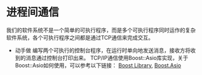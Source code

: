 # 进程间通信

我们的软件系统不是一个简单的可执行程序，而是多个可执行程序同时运作的复杂软件系统，各个可执行程序之间都是通过TCP通信来完成交互。

+ 动手做
编写两个可执行的控制台程序，在运行时单向地发送消息，接收方将收到的消息通过控制台打印出来。
TCP/IP通信使用Boost::Asio库实现，关于Boost::Asio如何使用，可以参考以下链接：
[Boost Library](../Third_Party_Library/TheBoostC++Libraries.CHM),
[Boost.Asio](https://www.boost.org/doc/libs/1_67_0/doc/html/boost_asio.html)